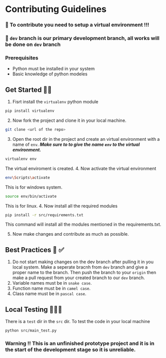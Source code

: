 # Contributing Guidelines 

### 🔔 To contribute you need to setup a virtual environment !!!

### 🔔  `dev` branch is our primary development branch, all works will be done on `dev` branch
### Prerequisites
- Python must be installed in your system
- Basic knowledge of python modeles
## Get Started 🏃💨

1. Fisrt install the `virtualenv` python module
```bash
pip install virtualenv
```
2. Now fork the project and clone it in your local machine.
```bash
git clone <url of the repo>
```
3. Open the root dir in the project and create an virtual environment with a name of `env`. ***Make sure to to give the name `env` to the virtual environment.***

```bash
virtualenv env
```
The virtual enviroment is created.
4. Now activate the virtual environment
```bash
env\Scripts\activate
```
This is for windows system.
```bash
source env/bin/activate
```
This is for linux.
4. Now install all the required modules
```bash
pip install -r src/requirements.txt
```
This command will install all the modules mentioned in the requirements.txt.

5. Now make changes and contribute as much as possible.

## Best Practices 🥇 ✅

1. Do not start making changes on the dev branch after pulling it in you local system. Make a seperate bracnh from `dev` branch and give a proper name to the branch. Then push the branch to your `origin` then make a pull request from your created branch to our `dev` branch.
2. Variable names must be in `snake case`.
3. Function name must be in `camel case`.
4. Class name must be in `pascal case`.

## Local Testing 👩‍🔬🧪
There is a `test` dir in the `src` dir. To test the code in your local machine 
```bash
python src/main_test.py
```

### Warning !! This is an unfinished prototype project and it is in the start of the development stage so it is unreliable. 